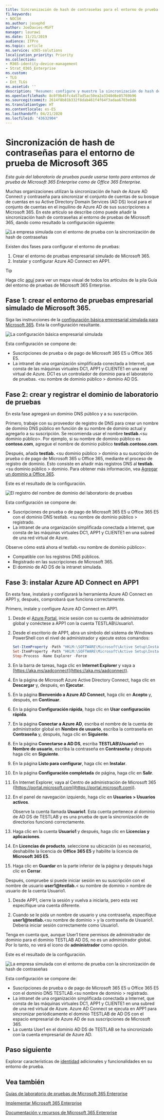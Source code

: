 ```yaml
---
title: Sincronización de hash de contraseñas para el entorno de prueba de Microsoft 365
f1.keywords:
- NOCSH
ms.author: josephd
author: JoeDavies-MSFT
manager: laurawi
ms.date: 11/21/2019
audience: ITPro
ms.topic: article
ms.service: o365-solutions
localization_priority: Priority
ms.collection:
- M365-identity-device-management
- Strat_O365_Enterprise
ms.custom:
- TLG
- Ent_TLGs
ms.assetid: ''
description: 'Resumen: configure y muestre la sincronización de hash de contraseñas e inicie sesión en su entorno de prueba de Microsoft 365.'
ms.openlocfilehash: 8c0f9b45fc4a57ad5ac50ea2a3340d6e05769b96
ms.sourcegitcommit: 2614f8b81b332f8dab461f4f64f3adaa6703e0d6
ms.translationtype: HT
ms.contentlocale: es-ES
ms.lasthandoff: 04/21/2020
ms.locfileid: "43632904"
---
```

# <a name="password-hash-synchronization-for-your-microsoft-365-test-environment"></a>Sincronización de hash de contraseñas para el entorno de prueba de Microsoft 365

*Esta guía del laboratorio de pruebas puede usarse tanto para entornos de prueba de Microsoft 365 Enterprise como de Office 365 Enterprise.*

Muchas organizaciones utilizan la sincronización de hash de Azure AD Connect y contraseña para sincronizar el conjunto de cuentas de su bosque de cuentas en su Active Directory Domain Services (AD DS) local para el conjunto de cuentas en el inquilino de Azure AD de sus suscripciones a Microsoft 365. En este artículo se describe cómo puede añadir la sincronización hash de contraseñas al entorno de pruebas de Microsoft 365, dando como resultado la configuración siguiente:
  
![La empresa simulada con el entorno de prueba con la sincronización de hash de contraseñas](../media/password-hash-sync-m365-ent-test-environment/Phase3.png)
  
Existen dos fases para configurar el entorno de pruebas:
  
1. Crear el entorno de pruebas empresarial simulado de Microsoft 365.
2. Instalar y configurar Azure AD Connect en APP1.
    
> [!TIP]
> Haga clic [aquí](../media/m365-enterprise-test-lab-guides/Microsoft365EnterpriseTLGStack.pdf) para ver un mapa visual de todos los artículos de la pila Guía del entorno de pruebas de Microsoft 365 Enterprise.
  
## <a name="phase-1-create-the-microsoft-365-simulated-enterprise-test-environment"></a>Fase 1: crear el entorno de pruebas empresarial simulado de Microsoft 365.

Siga las instrucciones de la [configuración básica empresarial simulada para Microsoft 365](simulated-ent-base-configuration-microsoft-365-enterprise.md). Esta la configuración resultante.
  
![La configuración básica empresarial simulada](../media/password-hash-sync-m365-ent-test-environment/Phase1.png)
  
Esta configuración se compone de: 
  
- Suscripciones de prueba o de pago de Microsoft 365 E5 u Office 365 E5.
- La intranet de una organización simplificada conectada a Internet, que consta de las máquinas virtuales DC1, APP1 y CLIENTE1 en una red virtual de Azure. DC1 es un controlador de dominio para el laboratorio de pruebas. \<su nombre de dominio público > dominio AD DS.

## <a name="phase-2-create-and-register-the-testlab-domain"></a>Fase 2: crear y registrar el dominio de laboratorio de pruebas

En esta fase agregará un dominio DNS público y a su suscripción.

Primero, trabaje con su proveedor de registro de DNS para crear un nombre de dominio DNS público en función de su nombre de dominio actual y agregarlo a su suscripción. Se recomienda usar el nombre **testlab.**\<su dominio público>. Por ejemplo, si su nombre de dominio público es **<span>contoso</span>.com**, agregue el nombre de dominio público **<span>testlab</span>.contoso.com**.
  
Después, añada **testlab.** \<su dominio público > dominio a su suscripción de prueba o de pago de Microsoft 365 u Office 365, mediante el proceso de registro de dominio. Esto consiste en añadir más registros DNS al **testlab.** \<su dominio público > dominio. Para obtener más información, vea [Agregar un dominio a Office 365](https://docs.microsoft.com/office365/admin/setup/add-domain). 

Este es el resultado de la configuración.
  
![El registro del nombre de dominio del laboratorio de pruebas](../media/password-hash-sync-m365-ent-test-environment/Phase2.png)
  
Esta configuración se compone de:

- Suscripciones de prueba o de pago de Microsoft 365 E5 u Office 365 E5 con el dominio DNS testlab. \<su nombre de dominio público > registrado.
- La intranet de una organización simplificada conectada a Internet, que consta de las máquinas virtuales DC1, APP1 y CLIENTE1 en una subred de una red virtual de Azure.

Observe cómo está ahora el testlab.\<su nombre de dominio público>:

- Compatible con los registros DNS públicos.
- Registrado en las suscripciones de Microsoft 365.
- El dominio de AD DS de la intranet simulada.
     
## <a name="phase-3-install-azure-ad-connect-on-app1"></a>Fase 3: instalar Azure AD Connect en APP1

En esta fase, instalará y configurará la herramienta Azure AD Connect en APP1 y, después, comprobará que funciona correctamente.
  
Primero, instale y configure Azure AD Connect en APP1.

1. Desde el [Azure Portal](https://portal.azure.com), inicie sesión con su cuenta de administrador global y conéctese a APP1 con la cuenta TESTLAB\\Usuario1.
    
2. Desde el escritorio de APP1, abra un símbolo del sistema de Windows PowerShell con el nivel de administrador y ejecute estos comandos:
    
   ```powershell
   Set-ItemProperty -Path "HKLM:\SOFTWARE\Microsoft\Active Setup\Installed Components\{A509B1A7-37EF-4b3f-8CFC-4F3A74704073}" -Name "IsInstalled" -Value 0
   Set-ItemProperty -Path "HKLM:\SOFTWARE\Microsoft\Active Setup\Installed Components\{A509B1A8-37EF-4b3f-8CFC-4F3A74704073}" -Name "IsInstalled" -Value 0
   Stop-Process -Name Explorer -Force
   ```

3. En la barra de tareas, haga clic en **Internet Explorer** y vaya a [https://aka.ms/aadconnect](https://aka.ms/aadconnect).
    
4. En la página de Microsoft Azure Active Directory Connect, haga clic en **Descargar** y, después, en **Ejecutar**.
    
5. En la página **Bienvenido a Azure AD Connect**, haga clic en **Acepto** y, después, en **Continuar**.
    
6. En la página **Configuración rápida**, haga clic en **Usar configuración rápida**.
    
7. En la página **Conectar a Azure AD**, escriba el nombre de la cuenta de administrador global en **Nombre de usuario**, escriba la contraseña en **Contraseña** y, después, haga clic en **Siguiente**.
    
8. En la página **Conectarse a AD DS**, escriba **TESTLAB\\Usuario1** en **Nombre de usuario**, escriba la contraseña en **Contraseña** y después haga clic en **Siguiente**.
    
9. En la página **Listo para configurar**, haga clic en **Instalar**.
    
10. En la página **Configuración completada** de página, haga clic en **Salir**.
    
11. En Internet Explorer, vaya al Centro de administración de Microsoft 365 ([https://portal.microsoft.com](https://portal.microsoft.com)).
    
12. En el panel de navegación izquierdo, haga clic en **Usuarios > Usuarios activos**.
    
    Observe la cuenta llamada **Usuario1**. Esta cuenta pertenece al dominio de AD DS de TESTLAB y es una prueba de que la sincronización de directorios funcionó correctamente.
    
13. Haga clic en la cuenta **Usuario1** y después, haga clic en **Licencias y aplicaciones**.
    
14. En **Licencias de producto**, seleccione su ubicación (si es necesario), deshabilite la licencia de **Office 365 E5** y habilite la licencia de **Microsoft 365 E5**. 

15. Haga clic en **Guardar** en la parte inferior de la página y después haga clic en **Cerrar**.
    
Después, compruebe si puede iniciar sesión en su suscripción con el nombre de usuario <strong>user1@testlab.</strong>\< su nombre de dominio > nombre de usuario de la cuenta Usuario1.

1. Desde APP1, cierre la sesión y vuelva a iniciarla, pero esta vez especifique una cuenta diferente.

2. Cuando se le pida un nombre de usuario y una contraseña, especifique <strong>user1@testlab.</strong>\<su nombre de dominio > y la contraseña de Usuario1. Debería iniciar sesión correctamente como Usuario1. 
 
Tenga en cuenta que, aunque User1 tiene permisos de administrador de dominio para el dominio TESTLAB AD DS, no es un administrador global. Por lo tanto, no verá el icono de **administrador** como opción. 

Este es el resultado de la configuración.

![La empresa simulada con el entorno de prueba con la sincronización de hash de contraseñas](../media/password-hash-sync-m365-ent-test-environment/Phase3.png)

Esta configuración se compone de: 
  
- Suscripciones de prueba o de pago de Microsoft 365 E5 u Office 365 E5 con el dominio DNS TESTLAB.\<su nombre de dominio > registrado.
- La intranet de una organización simplificada conectada a Internet, que consta de las máquinas virtuales DC1, APP1 y CLIENTE1 en una subred de una red virtual de Azure. Azure AD Connect se ejecuta en APP1 para sincronizar periódicamente el dominio TESTLAB de AD DS con el espacio empresarial de Azure AD de sus suscripciones de Microsoft 365.
- La cuenta User1 en el dominio AD DS de TESTLAB se ha sincronizado con la cuenta empresarial de Azure AD.

## <a name="next-step"></a>Paso siguiente

Explorar características de [identidad](m365-enterprise-test-lab-guides.md#identity) adicionales y funcionalidades en su entorno de prueba.

## <a name="see-also"></a>Vea también

[Guías de laboratorio de pruebas de Microsoft 365 Enterprise](m365-enterprise-test-lab-guides.md)

[Implementar Microsoft 365 Enterprise](deploy-microsoft-365-enterprise.md)

[Documentación y recursos de Microsoft 365 Enterprise](https://docs.microsoft.com/microsoft-365-enterprise/)


